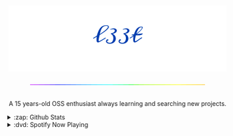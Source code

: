 <p align="center">
  <img
    src="https://raw.githubusercontent.com/73958319/73958319/main/signature.png"
  />
  <p align="center">
  <img
    src="https://raw.githubusercontent.com/73958319/73958319/main/rainbow.gif"
  />
  </p>
</p>
<p align="center">
  <br>
    A 15 years-old OSS enthusiast always learning and searching new projects.
       <br>
</p>
<details>
<summary>:zap: Github Stats</summary>
<img src="https://github-readme-stats.vercel.app/api?username=73958319&show_icons=true&theme=tokyonight"> 
</details>
<details>
  <summary>:dvd: Spotify Now Playing</summary>
  <img src="https://github-readme-stats.vercel.app/api?username=73958319&show_icons=true&theme=tokyonight
  "> 
  </details>
  
